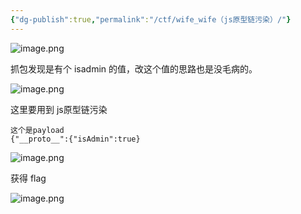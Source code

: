 ```yaml
---
{"dg-publish":true,"permalink":"/ctf/wife_wife（js原型链污染）/"}
---
```


![image.png](https://s2.loli.net/2025/06/23/tAcn54VNFHI9erK.png)


抓包发现是有个 isadmin 的值，改这个值的思路也是没毛病的。

![image.png](https://s2.loli.net/2025/06/23/kvMqhXVz3f295lR.png)

这里要用到 js原型链污染
```
这个是payload
{"__proto__":{"isAdmin":true}
```
![image.png](https://s2.loli.net/2025/06/23/Y4hKTPfmdM17kQq.png)

获得 flag

![image.png](https://s2.loli.net/2025/06/23/Jyd8coRCVrBbDYA.png)

